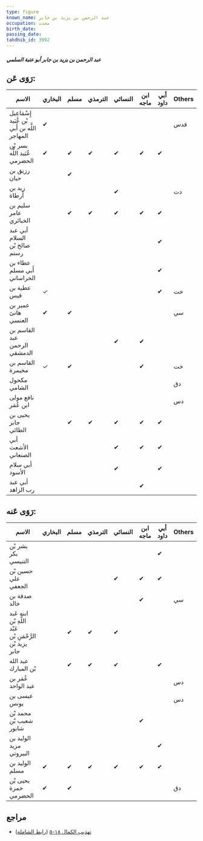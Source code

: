 ```yaml
---
type: figure
known_name: عبد الرحمن بن يزيد بن جابر
occupation: محدث
birth_date:
passing_date:
tahdhib_id: 3992
---
```

##### عبد الرحمن بن يزيد بن جابر أبو عتبة السلمي

## رَوَى عَن:
| الاسم                                         | البخاري | مسلم | الترمذي | النسائي | ابن ماجه | أبي داود | Others |
| --------------------------------------------- | ------- | ---- | ------- | ------- | -------- | -------- | ------ |
| إِسْمَاعِيل بْن عُبَيد اللَّه بن أَبي المهاجر | ✔       |      |         |         |          |          | قدس    |
| بسر بْن عُبَيد اللَّه الحضرمي                 | ✔       | ✔    | ✔       | ✔       | ✔        | ✔        |        |
| رزيق بن حيان                                  |         | ✔    |         |         |          |          |        |
| زيد بن أرطاة                                  |         |      |         | ✔       |          |          | دت     |
| سليم بن عامر الخبائري                         |         | ✔    | ✔       | ✔       | ✔        | ✔        |        |
| أبي عبد السلام صالح بْن رستم                  |         |      |         |         |          | ✔        |        |
| عطاء بن أَبي مسلم الخراساني                   |         |      |         |         |          | ✔        |        |
| عطية بن قيس                                   | ✓       |      |         |         |          | ✔        | خت     |
| عمير بن هانئ العنسي                           | ✔       | ✔    |         |         |          |          | سي     |
| القاسم بن عبد الرحمن الدمشقي                  |         |      |         | ✔       | ✔        |          |        |
| القاسم بن مخيمرة                              | ✓       | ✔    |         |         | ✔        |          | خت     |
| مكحول الشامي                                  |         |      |         |         |          |          | دق     |
| نافع مولى ابن عُمَر                           |         |      |         |         |          |          | دس     |
| يحيى بن جابر الطائي                           |         | ✔    | ✔       | ✔       | ✔        | ✔        |        |
| أبي الأشعث الصنعاني                           |         |      |         | ✔       | ✔        | ✔        |        |
| أبي سلام الأسود                               |         |      |         | ✔       |          | ✔        |        |
| أبي عبد رب الزاهد                             |         |      |         |         | ✔        |          |        |
## رَوَى عَنه:
| الاسم                                                     | البخاري | مسلم | الترمذي | النسائي | ابن ماجه | أبي داود | Others |
| --------------------------------------------------------- | ------- | ---- | ------- | ------- | -------- | -------- | ------ |
| بشر بْن بكر التنيسي                                       |         |      |         |         |          | ✔        |        |
| حسين بْن علي الجعفي                                       |         |      |         | ✔       | ✔        | ✔        |        |
| صدقة بن خالد                                              |         |      |         |         | ✔        |          | سي     |
| ابنه عَبد اللَّهِ بْن عَبْد الرَّحْمَنِ بْن يزيد بْن جابر |         | ✔    | ✔       | ✔       |          |          |        |
| عبد الله بْن المبارك                                      |         | ✔    | ✔       | ✔       |          | ✔        |        |
| عُمَر بن عبد الواحد                                       |         |      |         |         |          |          | دس     |
| عيسى بن يونس                                              |         |      |         |         |          |          | دس     |
| محمد بْن شعيب بْن شابور                                   |         |      |         |         | ✔        |          |        |
| الوليد بن مزيد البيروتي                                   |         |      |         |         |          | ✔        |        |
| الوليد بن مسلم                                            | ✔       | ✔    | ✔       | ✔       | ✔        | ✔        |        |
| يحيى بْن حمزة الحضرمي                                     | ✔       | ✔    |         |         |          |          | دق     |
## مراجع
- [تهذيب الكمال ١٨-٥](obsidian://open?vault=Tahdhib-al-Kamal&file=Figures/٣٩٩٢-عبد%20الرحمن%20بن%20يزيد%20بن%20جابر%20أبو%20عتبة%20السلمي) ([رابط الشاملة](https://shamela.ws/book/3722/9038))